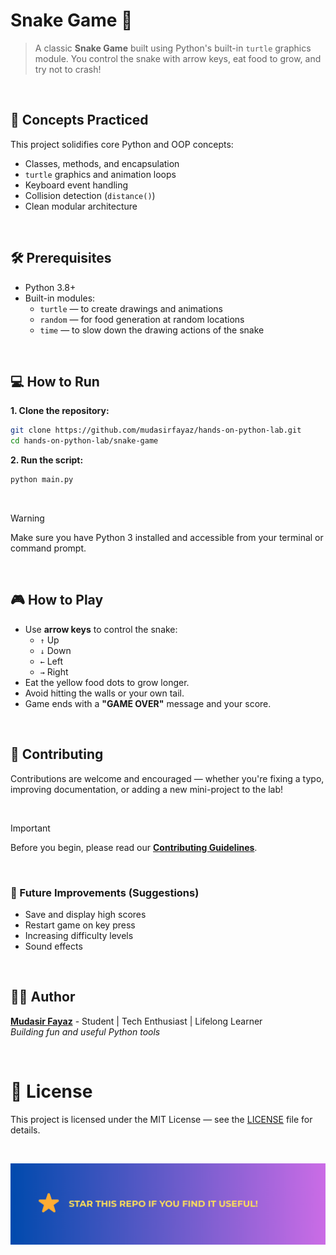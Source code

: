 # Snake Game 🐍

> A classic **Snake Game** built using Python's built-in `turtle` graphics module. You control the snake with arrow keys, eat food to grow, and try not to crash!

<br/>

## 🧠 Concepts Practiced

This project solidifies core Python and OOP concepts:

- Classes, methods, and encapsulation
- `turtle` graphics and animation loops
- Keyboard event handling
- Collision detection (`distance()`)
- Clean modular architecture

<br/>

## 🛠️ Prerequisites

- Python 3.8+
- Built-in modules:
  - `turtle` — to create drawings and animations
  - `random` — for food generation at random locations
  - `time` — to slow down the drawing actions of the snake

<br/>

## 💻 How to Run

**1. Clone the repository:**

```bash
git clone https://github.com/mudasirfayaz/hands-on-python-lab.git
cd hands-on-python-lab/snake-game
```

**2. Run the script:**

```bash
python main.py
```

<br/>

> [!WARNING]
> Make sure you have Python 3 installed and accessible from your terminal or command prompt.

<br/>

## 🎮 How to Play

- Use **arrow keys** to control the snake:
  - `↑` Up
  - `↓` Down
  - `←` Left
  - `→` Right
- Eat the yellow food dots to grow longer.
- Avoid hitting the walls or your own tail.
- Game ends with a **"GAME OVER"** message and your score.

<br/>

## 🤝 Contributing

Contributions are welcome and encouraged — whether you're fixing a typo, improving documentation, or adding a new mini-project to the lab!

<br/>

> [!IMPORTANT]
> Before you begin, please read our [**Contributing Guidelines**](/CONTRIBUTING.md).

<br/>

### 🧪 Future Improvements (Suggestions)

- Save and display high scores
- Restart game on key press
- Increasing difficulty levels
- Sound effects

<br/>

## 🧑‍💻 Author

**[Mudasir Fayaz](https://github.com/mudasirfayaz/)** - Student | Tech Enthusiast | Lifelong Learner<br/>
_Building fun and useful Python tools_

<br/>

# 📜 License

This project is licensed under the MIT License — see the [LICENSE](./LICENSE) file for details.

<br/>

![Star](/assets/docs/star.png)
